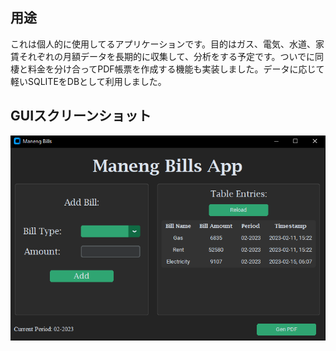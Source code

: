 ## 用途
これは個人的に使用してるアプリケーションです。目的はガス、電気、水道、家賃それぞれの月額データを長期的に収集して、分析をする予定です。ついでに同棲と料金を分け合ってPDF帳票を作成する機能も実装しました。データに応じて軽いSQLITEをDBとして利用しました。

## GUIスクリーンショット
![alt text](https://github.com/kingkoala20/manengbills/blob/main/guimanengbills.png?raw=true)
